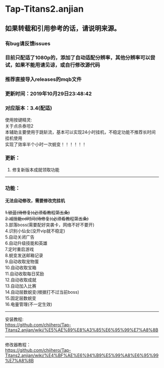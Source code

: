 ﻿# Tap-Titans2.anjian
## 如果转载和引用参考的话，请说明来源。
### 有bug请反馈issues
### 目前只配适了1080p的，添加了自动适配分辨率，其他分辨率可以尝试，如果不能用请见谅，或自行修改源代码
### 推荐直接导入releases的mqb文件

### 更新时间：2019年10月29日23:48:42
### 对应版本：3.4(配适)

使用按键精灵:<br />
关于点杀泰坦2<br />
本辅助主要使用于跳斩流，基本可以实现24小时挂机，不稳定功能不推荐长时间挂机使用<br />
实现了效率半个小时一次蜕变！！！！！！<br />

### 更新：<br />
1. 修复新版本成就领取功能<br />

___
### 功能：<br />

#### 无法自动修改，需要修改完挂机<br />
~~1.锁蓝(待修复)(必须看教程第五条)~~<br />
~~2.减技能cd时间(待修复)(必须看教程第五条)~~<br />
3.部落boss(需要配好突袭卡，网络不好不要开)<br />
4.识别小仙女(没开vip就不稳定)<br />
5.自动关闭广告<br />
6.自动升级技能和英雄<br />
7.定时重启游戏<br />
8.蜕变发送邮箱记录<br />
9.自动收取宠物蛋<br />
10.自动收取宝箱<br />
11.自动收取每日奖励<br />
12.自动收取成就<br />
13.自动加入比赛<br />
14.自动层数蜕变(根据打不过当前boss)<br/>
15.固定层数蜕变<br />
16.电量管理(不一定生效)<br />
___

安装教程:<br/>
https://github.com/chiihero/Tap-Titans2.anjian/wiki/%E5%AE%89%E8%A3%85%E6%95%99%E7%A8%8B
___

修改器教程：<br/>
https://github.com/chiihero/Tap-Titans2.anjian/wiki/%E4%BF%AE%E6%94%B9%E5%99%A8%E6%95%99%E7%A8%8B